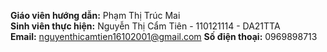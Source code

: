 **Giáo viên hướng dẫn:** Phạm Thị Trúc Mai <br>
**Sinh viên thực hiện:** Nguyễn Thị Cẩm Tiên - 110121114 - DA21TTA <br>
**Email:** nguyenthicamtien16102001@gmail.com <r>
**Số điện thoại:** 0969898713
